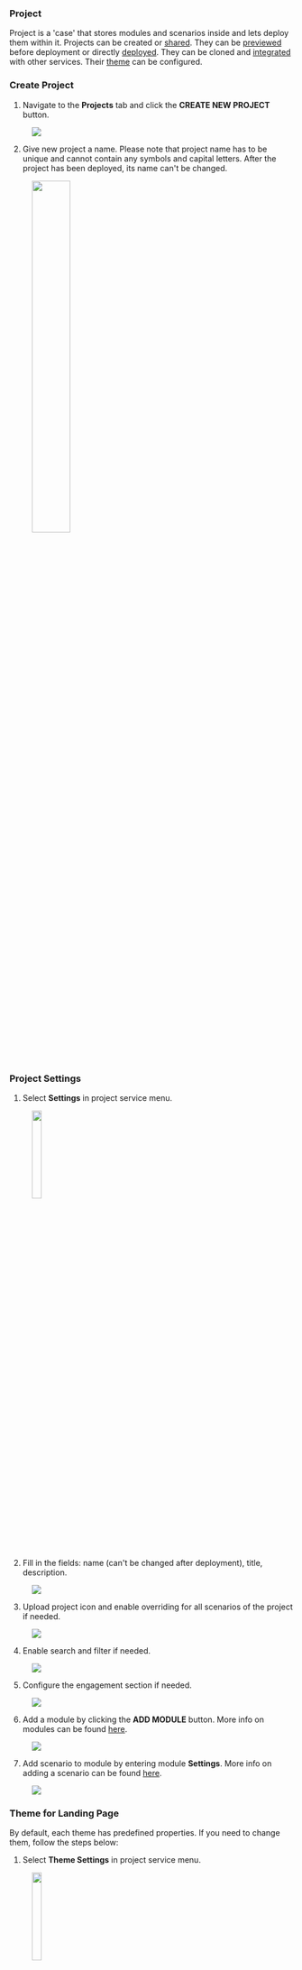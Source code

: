 ### Project

Project is a 'case' that stores modules and scenarios inside and lets deploy them within it. Projects can be created or [shared](/portal/access#assign-access-level-role). They can be [previewed](/portal/preview#project-preview) before deployment or directly [deployed](/portal/deploy). They can be cloned and [integrated](/portal/integrations) with other services. Their [theme](/portal/projects#theme-for-scenario) can be configured.

### Сreate Project

1. Navigate to the **Projects** tab and click the **CREATE NEW PROJECT** button.

<figure><img src="/assets/create_a_new_project.png" /></figure>

2. Give new project a name. Please note that project name has to be unique and cannot contain any symbols and capital letters. After the project has been deployed, its name can't be changed.

<figure><img src="/assets/project_name_popup.png" width="40%" /></figure>

### Project Settings

1. Select **Settings** in project service menu.

<figure><img src="/assets/project-settings-feature.png" width="20%" height="80%"/></figure>

2. Fill in the fields: name (can't be changed after deployment), title, description.

<figure><img src="/assets/project-basic-settings.png" /></figure>

3. Upload project icon and enable overriding for all scenarios of the project if needed.

<figure><img src="/assets/project-icon-override.png" /></figure>

4. Enable search and filter if needed.

<figure><img src="/assets/filter-settings-project.png" /></figure>

5. Configure the engagement section if needed.

<figure><img src="/assets/project-engagement.png" /></figure>

6. Add a module by clicking the **ADD MODULE** button. More info on modules can be found [here](/portal/modules#configure-module).

<figure><img src="/assets/project-add-module.png" /></figure>

7. Add scenario to module by entering module **Settings**. More info on adding a scenario can be found [here](/portal/modules#4-add-scenario).

<figure><img src="/assets/add-scenario-to-module.png"/></figure>

### Theme for Landing Page

By default, each theme has predefined properties. If you need to change them, follow the steps below:

1. Select **Theme Settings** in project service menu.

<figure><img src="/assets/theme-settings-for-project.png" width="20%" /></figure>

2. Expand **LANDING PAGE**.

<figure><img src="/assets/themes.png"/></figure>

3. First, select a theme from the drop-down menu. Themes include **Default**, **Simple** and **Custom Landing Page**. The first two have their own preset configuration, whereas the third one is customizable.

<figure><img src="/assets/landing_theme.png"/></figure>

4. Next, configure themes:

4.1 If you selected **Default** or **Simple** theme, configure the **Typography** section including adding fonts and specifying them for various landing elements.

<figure><img src="/assets/landing-typo.png"/></figure>

Then proceed to **Color System**.

<figure><img src="/assets/landing_color.png"/></figure>

4.2 If you selected the **Custom Landing Page** theme, add a zip file to upload and click the **Deploy** button.

<figure><img src="/assets/custom-landing-theme.png"/></figure>

### Theme for Scenario: Across Project

By default, each theme has predefined properties. If you need to change them, follow the steps below:

1. Select **Theme Settings** in project service menu.

<figure><img src="/assets/theme-settings-for-project.png" width="20%" /></figure>

2. Expand **SCENARIO**.

<figure><img src="/assets/scenario-theme-selection.png"/></figure>

3. First, select a theme from the drop-down menu. It can be **Default**, **Minimalist** and **No UI Theme**.

<figure><img src="/assets/scenario_theme-drop.png"/></figure>

4. Next, configure themes:

4.1 If you selected the **Default** or **Minimalist** theme, configure the **Typography** section including adding fonts and specifying them for various scenario elements.

<figure><img src="/assets/scenario-typo.png"/></figure>

After that, configure **Color System**.

<figure><img src="/assets/scenario_color.png"/></figure>

4.2 If you selected **No UI Theme**, configure **Color System**. Note that player UI is not displayed in this theme. Only the current scenario screen and hints will be visible. Ensure you add controls for navigating between screens as part of your scenario.

### Theme for Scenario: Custom

If you want scenarios to have different themes within one project, you can customize themes for specific scenarios.

Go to the project menu and select **Settings**.

<figure><img src="/assets/pro_settings.png"/></figure>

In module menu select **Settings** too.

<figure><img src="/assets/mod_settings.png"/></figure>

You will see scenarios. Select **Customize** in scenario menu.

<figure><img src="/assets/customize_theme.png"/></figure>

Finally, select a theme for a specific scenario:

<figure><img src="/assets/customizable_themes.png"/></figure>

Note that themes are applied after [deployment](/portal/deploy#deploy-an-object).

### Theme for Password Wall

Password Wall has its own pre-configured theme. If you want to change it, follow the steps for PW theme configuration [here](/portal/integrations#password-wall).
